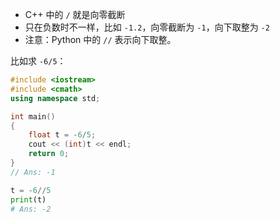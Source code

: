 - C++ 中的 `/` 就是向零截断
- 只在负数时不一样，比如 `-1.2`，向零截断为 `-1`，向下取整为 `-2`
- 注意：Python 中的 `//` 表示向下取整。

比如求 `-6/5`：

```C++
#include <iostream>
#include <cmath>
using namespace std;

int main()
{
    float t = -6/5;
    cout << (int)t << endl;
    return 0;
}
// Ans: -1
```

```python
t = -6//5
print(t)
# Ans: -2
```
